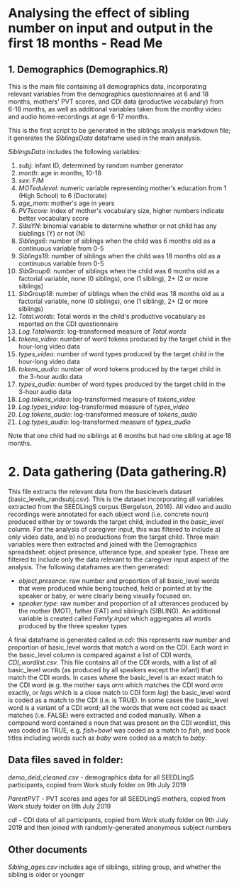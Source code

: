 # Analysing the effect of sibling number on input and output in the first 18 months - Read Me ###

## 1. Demographics (Demographics.R)

This is the main file containing all demographics data, incorporating relevant variables from the demographics questionnaires at 6 and 18 months,
mothers' PVT scores, and CDI data (productive vocabulary) from 6-18 months, as well as additional variables taken from the monthy video and audio home-recordings 
at age 6-17 months.

This is the first script to be generated in the siblings analysis markdown file; it generates the *SiblingsData* dataframe used in the main analysis. 

*SiblingsData* includes the following variables:

1. *subj*: infant ID, determined by random number generator          
2. *month*: age in months, 10-18            
3. *sex*: F/M              
4. *MOTedulevel*: numeric variable representing mother's education from 1 (High School) to 6 (Doctorate)           
5. *age_mom*: mother's age in years      
6. *PVTscore*: index of mother's vocabulary size, higher numbers indicate better vocabulary score
7. *SibsYN*: binomial variable to determine whether or not child has any siublings (Y) or not (N) 
8. *Siblings6*: number of siblings when the child was 6 months old as a continuous variable from 0-5
9. *Siblings18*: number of siblings when the child was 18 months old as a continuous variable from 0-5
10. *SibGroup6*: number of siblings when the child was 6 months old as a factorial variable, none (0 siblings), one (1 sibling), 2+ (2 or more siblings)
11. *SibGroup18*: number of siblings when the child was 18 months old as a factorial variable, none (0 siblings), one (1 sibling), 2+ (2 or more siblings)
12. *Total.words*: Total words in the child's productive vocabulary as reported on the CDI questionnaire 
13. *Log.Totalwords*: log-transformed measure of *Total.words* 
14. *tokens_video*: number of word tokens produced by the target child in the hour-long video data 
15. *types_video*: number of word types produced by the target child in the hour-long video data 
16. *tokens_audio*: number of word tokens produced by the target child in the 3-hour audio data
17. *types_audio*: number of word types produced by the target child in the 3-hour audio data
18. *Log.tokens_video*: log-transformed measure of *tokens_video* 
19. *Log.types_video*: log-transformed measure of *types_video*  
20. *Log.tokens_audio*: log-transformed measure of *tokens_audio* 
21. *Log.types_audio*: log-transformed measure of *types_audio* 

Note that one child had no siblings at 6 months but had one sibling at age 18 months.

# 2. Data gathering (Data gathering.R)

This file extracts the relevant data from the basiclevels dataset (basic_levels_randsubj.csv). This is the dataset incorporating all variables extracted from the SEEDLingS corpus (Bergelson, 2016). All video and audio recordings were annotated for each object word (i.e. concrete noun) produced either by or towards the target child, included in the *basic_level* column. For the analysis of caregiver input, this was filtered to include a) only video data, and b) no productions from the target child. Three main variables were then extracted and joined with the Demographics spreadsheet: object presence, utterance type, and speaker type. These are filtered to include only the data relevant to the caregiver input aspect of the analysis. The following dataframes are then generated:

* *object.presence*: raw number and proportion of all basic_level words that were produced while being touched, held or pointed at by the speaker or baby, or were clearly being visually focused on.
* *speaker.type*:  raw number and proportion of all utterances produced by the mother (MOT), father (FAT) and sibling/s (SIBLING). An additional variable is created called *Family.input* which aggregates all words produced by the three speaker types

A final dataframe is generated called *in.cdi*: this represents raw number and proportion of basic_level words that match a word on the CDI. Each word in the basic_level column is compared against a list of CDI words, *CDI_wordlist.csv*. This file contains all of the CDI words,
with a list of all basic_level words (as produced by all speakers except the infant) that match the CDI words. In cases where the basic_level is an exact match to the CDI word (e.g. the mother says *arm* which matches the CDI word *arm* exactly, or *legs* which is a close match to CDI form *leg*) the basic_level word is coded as a match to the CDI (i.e. is TRUE). In some cases the basic_level word is a variant of a CDI word; all the words that were not coded as exact matches (i.e. FALSE) were extracted and coded manually. When a compound word contained a noun that was present on the CDI wordlist, this was coded as TRUE, e.g. *fish+bowl* was coded as a match to *fish*, and book titles including words such as *baby* were coded as a match to *baby*.

## Data files saved in folder:

*demo_deid_cleaned.csv* - demographics data for all SEEDLingS participants, copied from Work study folder on 9th July 2019

*ParentPVT* - PVT scores and ages for all SEEDLingS mothers, copied from Work study folder on 9th July 2019

*cdi* - CDI data of all participants, copied from Work study folder on 9th July 2019 and then joined with randomly-generated anonymous subject numbers 

## Other documents ##

*Sibling_ages.csv* includes age of siblings, sibling group, and whether the sibling is older or younger




